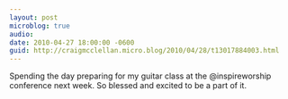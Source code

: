 ```yaml
---
layout: post
microblog: true
audio: 
date: 2010-04-27 18:00:00 -0600
guid: http://craigmcclellan.micro.blog/2010/04/28/t13017884003.html
---
```

Spending the day preparing for my guitar class at the @inspireworship conference next week. So blessed and excited to be a part of it.

